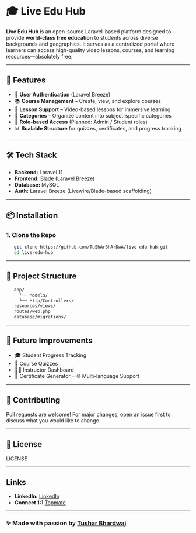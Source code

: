 # 🎓 Live Edu Hub

**Live Edu Hub** is an open-source Laravel-based platform designed to provide **world-class free education** to students across diverse backgrounds and geographies. It serves as a centralized portal where learners can access high-quality video lessons, courses, and learning resources—absolutely free.

---

## 🚀 Features

- 🔐 **User Authentication** (Laravel Breeze)
- 📚 **Course Management** – Create, view, and explore courses
- 🎥 **Lesson Support** – Video-based lessons for immersive learning
- 📂 **Categories** – Organize content into subject-specific categories
- 👥 **Role-based Access** (Planned: Admin / Student roles)
- 📊 **Scalable Structure** for quizzes, certificates, and progress tracking

---

## 🛠️ Tech Stack

- **Backend:** Laravel 11
- **Frontend:** Blade (Laravel Breeze)
- **Database:** MySQL
- **Auth:** Laravel Breeze (Livewire/Blade-based scaffolding)

---

## 📦 Installation

### 1. Clone the Repo
```bash
   git clone https://github.com/TuShArBhArDwA/live-edu-hub.git
   cd live-edu-hub
```

---

## 📁 Project Structure
```bash
   app/
     └── Models/
     └── Http/Controllers/
   resources/views/
   routes/web.php
   database/migrations/
```
---

## 🔮 Future Improvements
- 🎓 Student Progress Tracking
- 📝 Course Quizzes
- 🧑‍🏫 Instructor Dashboard
- 📜 Certificate Generator
= 🌐 Multi-language Support

---



## 🤝 Contributing
Pull requests are welcome! For major changes, open an issue first to discuss what you would like to change.

---

## 📜 License
LICENSE

---

## Links
- **LinkedIn:** [LinkedIn](https://www.linkedin.com/in/bhardwajtushar2004/)
- **Connect 1:1** [Topmate](https://topmate.io/tusharbhardwaj)

---

### ✨ Made with passion by [Tushar Bhardwaj](https://tushar-bhardwaj.vercel.app/)

